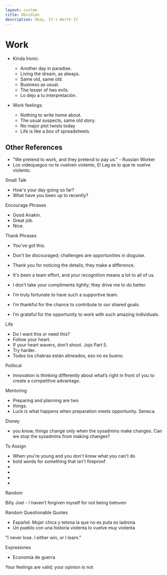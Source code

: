 ```yaml
---
layout: custom
title: Obsidian
description: Okay, It's Worth It
---
```



# Work

- Kinda Ironic: 
  - Another day in paradise.
  - Living the dream, as always.
  - Same old, same old.
  - Business as usual.
  - The lesser of two evils.
  - Lo dejo a tu interpretación.


- Work feelings:
  - Nothing to write home about.
  - The usual suspects, same old story.
  - No major plot twists today
  - Life is like a box of spreadsheets. 

## Other References
- "We pretend to work, and they pretend to pay us." - Russian Worker
- Los videojuegos no te vuelven violento, El Lag es lo que te vuelve violento.







Small Talk

* How's your day going so far?
* What have you been up to recently?

Encourage Phrases

* Good Anakin.
* Great job.
* Nice.

Thank Phrases

* You've got this.
* Don't be discouraged; challenges are opportunities in disguise.


* Thank you for noticing the details; they make a difference.
* It's been a team effort, and your recognition means a lot to all of us.
* I don't take your compliments lightly; they drive me to do better.
* I’m truly fortunate to have such a supportive team.
* I’m thankful for the chance to contribute to our shared goals.
* I’m grateful for the opportunity to work with such amazing individuals.

Life

* Do I want this or need this?
* Follow your heart.
* If your heart wavers, don’t shoot. Jojo Part 5.
* Try harder.
* Todos los chakras están alineados, eso no es bueno.


Political

* Innovation is thinking differently about what’s right in front of you to create a competitive advantage.

Mentoring

* Preparing and planning are two 
* things.
* Luck is what happens when preparation meets opportunity. Seneca.


Disney

* you know, things change only when the sysadmins make changes. Can we stop the sysadmins from making changes?


To Assign

* When you're young and you don't know what you can't do
* bold words for something that isn't fireproof
* 
* 
* 
* 

Random

Billy Joel - I haven’t forgiven myself for not being betoven


Random Questionable Quotes

* Español: Mujer chica y tetona la que no es puta es ladrona
* Un pueblo con una historia violenta lo vuelve muy violenta

"I never lose. I either win, or I learn."


Expresiones
* Economía de guerra





Your feelings are valid; your opinion is not




